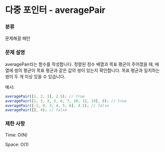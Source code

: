 # 다중 포인터 - averagePair

### 분류

문제해결 패턴

### 문제 설명

averagePair라는 함수를 작성합니다. 정렬된 정수 배열과 목표 평균이 주어졌을 때, 배열에 쌍의 평균이 목표 평균과 같은 값의 쌍이 있는지 확인합니다. 목표 평균과 일치하는 쌍이 두 개 이상 있을 수 있습니다.

예시:

```js
averagePair([1, 2, 3], 2.5); // true
averagePair([1, 3, 3, 5, 6, 7, 10, 12, 19], 8); // true
averagePair([-1, 0, 3, 4, 5, 6], 4.1); // false
averagePair([], 4); // false
```

### 제한 사항

Time: O(N)

Space: O(1)
